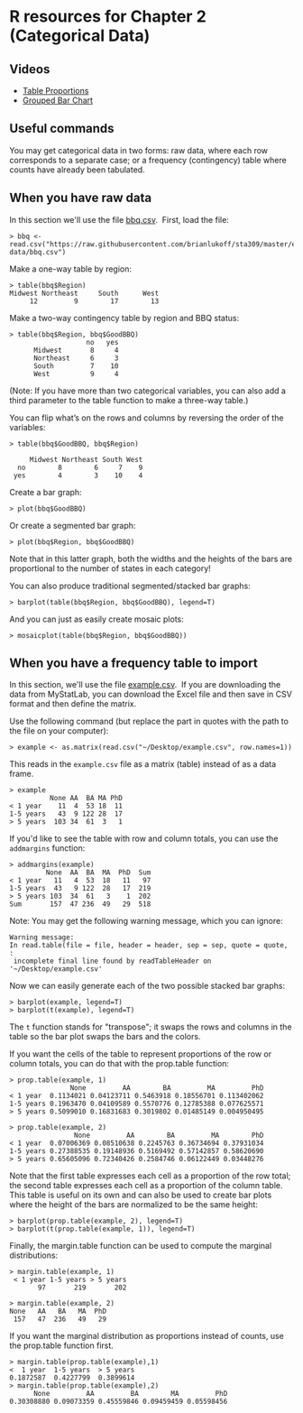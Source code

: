 # R resources for Chapter 2 (Categorical Data)

## Videos

*   [Table Proportions](http://www.youtube.com/embed/yWzNTMv0gho)
*   [Grouped Bar Chart](http://www.youtube.com/embed/trs1FyfjxEU)

## Useful commands

You may get categorical data in two forms: raw data, where each row corresponds to a separate case; or a frequency (contingency) table where counts have already been tabulated.

## When you have raw data

In this section we'll use the file [bbq.csv](https://raw.githubusercontent.com/brianlukoff/sta309/master/example-data/bbq.csv).  First, load the file:

	> bbq <- read.csv("https://raw.githubusercontent.com/brianlukoff/sta309/master/example-data/bbq.csv")

Make a one-way table by region:

	> table(bbq$Region)
	Midwest Northeast     South      West
	     12         9        17        13

Make a two-way contingency table by region and BBQ status:

	> table(bbq$Region, bbq$GoodBBQ)
	                   no   yes
	      Midwest       8     4
	      Northeast     6     3
	      South         7    10
	      West          9     4

(Note: If you have more than two categorical variables, you can also add a third parameter to the table function to make a three-way table.)

You can flip what’s on the rows and columns by reversing the order of the variables:

	> table(bbq$GoodBBQ, bbq$Region)
	
	     Midwest Northeast South West
	  no        8        6     7    9
	 yes        4        3    10    4

Create a bar graph:

	> plot(bbq$GoodBBQ)

Or create a segmented bar graph:

	> plot(bbq$Region, bbq$GoodBBQ)

Note that in this latter graph, both the widths and the heights of the bars are proportional to the number of states in each category!

You can also produce traditional segmented/stacked bar graphs:

	> barplot(table(bbq$Region, bbq$GoodBBQ), legend=T)

And you can just as easily create mosaic plots:

	> mosaicplot(table(bbq$Region, bbq$GoodBBQ))
	
## When you have a frequency table to import

In this section, we'll use the file [example.csv](https://raw.githubusercontent.com/brianlukoff/sta309/master/example-data/example.csv).  If you are downloading the data from MyStatLab, you can download the Excel file and then save in CSV format and then define the matrix. 

Use the following command (but replace the part in quotes with the path to the file on your computer):

	> example <- as.matrix(read.csv("~/Desktop/example.csv", row.names=1))

This reads in the `example.csv` file as a matrix (table) instead of as a data frame.

	> example
	          None AA  BA MA PhD
	< 1 year    11  4  53 18  11
	1-5 years   43  9 122 28  17
	> 5 years  103 34  61  3   1

If you'd like to see the table with row and column totals, you can use the `addmargins` function:

	> addmargins(example)
	         None  AA  BA  MA  PhD  Sum
	< 1 year   11   4  53  18   11   97
	1-5 years  43   9 122  28   17  219
	> 5 years 103  34  61   3    1  202
	Sum       157  47 236  49   29  518

Note: You may get the following warning message, which you can ignore:

	Warning message:
	In read.table(file = file, header = header, sep = sep, quote = quote, :
	 incomplete final line found by readTableHeader on '~/Desktop/example.csv'

Now we can easily generate each of the two possible stacked bar graphs:

	> barplot(example, legend=T)
	> barplot(t(example), legend=T)

The `t` function stands for "transpose"; it swaps the rows and columns in the table so the bar plot swaps the bars and the colors.

If you want the cells of the table to represent proportions of the row or column totals, you can do that with the prop.table function:

	> prop.table(example, 1)
	               None         AA        BA         MA         PhD
	< 1 year  0.1134021 0.04123711 0.5463918 0.18556701 0.113402062
	1-5 years 0.1963470 0.04109589 0.5570776 0.12785388 0.077625571
	> 5 years 0.5099010 0.16831683 0.3019802 0.01485149 0.004950495
	
	> prop.table(example, 2)
	                None         AA        BA         MA        PhD
	< 1 year  0.07006369 0.08510638 0.2245763 0.36734694 0.37931034
	1-5 years 0.27388535 0.19148936 0.5169492 0.57142857 0.58620690
	> 5 years 0.65605096 0.72340426 0.2584746 0.06122449 0.03448276

Note that the first table expresses each cell as a proportion of the row total; the second table expresses each cell as a proportion of the column table. This table is useful on its own and can also be used to create bar plots where the height of the bars are normalized to be the same height:

	> barplot(prop.table(example, 2), legend=T)
	> barplot(t(prop.table(example, 1)), legend=T)

Finally, the margin.table function can be used to compute the marginal distributions:

	> margin.table(example, 1)
	 < 1 year 1-5 years > 5 years 
	       97       219       202 

	> margin.table(example, 2)
	None   AA   BA   MA  PhD 
	 157   47  236   49   29 


If you want the marginal distribution as proportions instead of counts, use the prop.table function first.

	> margin.table(prop.table(example),1)
	<  1 year  1-5 years  > 5 years 
	0.1872587  0.4227799  0.3899614 
	> margin.table(prop.table(example),2)
	      None         AA         BA        MA         PhD 
	0.30308880 0.09073359 0.45559846 0.09459459 0.05598456
